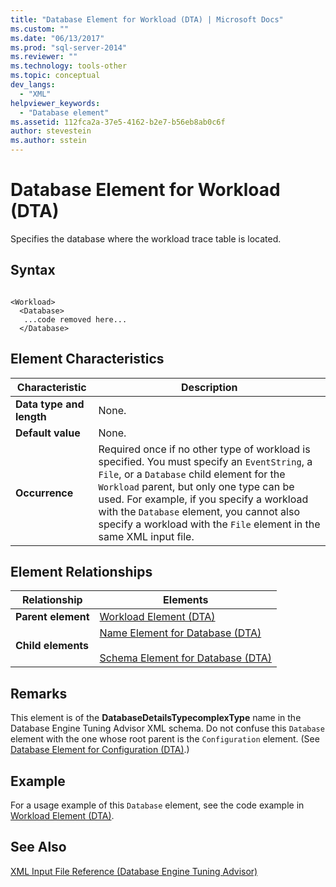 ```yaml
---
title: "Database Element for Workload (DTA) | Microsoft Docs"
ms.custom: ""
ms.date: "06/13/2017"
ms.prod: "sql-server-2014"
ms.reviewer: ""
ms.technology: tools-other
ms.topic: conceptual
dev_langs: 
  - "XML"
helpviewer_keywords: 
  - "Database element"
ms.assetid: 112fca2a-37e5-4162-b2e7-b56eb8ab0c6f
author: stevestein
ms.author: sstein
---
```

# Database Element for Workload (DTA)
  Specifies the database where the workload trace table is located.  
  
## Syntax  
  
```  
  
<Workload>  
  <Database>  
   ...code removed here...  
  </Database>  
```  
  
## Element Characteristics  
  
|Characteristic|Description|  
|--------------------|-----------------|  
|**Data type and length**|None.|  
|**Default value**|None.|  
|**Occurrence**|Required once if no other type of workload is specified. You must specify an `EventString`, a `File`, or a `Database` child element for the `Workload` parent, but only one type can be used. For example, if you specify a workload with the `Database` element, you cannot also specify a workload with the `File` element in the same XML input file.|  
  
## Element Relationships  
  
|Relationship|Elements|  
|------------------|--------------|  
|**Parent element**|[Workload Element &#40;DTA&#41;](workload-element-dta.md)|  
|**Child elements**|[Name Element for Database &#40;DTA&#41;](name-element-for-database-dta.md)<br /><br /> [Schema Element for Database &#40;DTA&#41;](schema-element-for-database-dta.md)|  
  
## Remarks  
 This element is of the **DatabaseDetailsTypecomplexType** name in the Database Engine Tuning Advisor XML schema. Do not confuse this `Database` element with the one whose root parent is the `Configuration` element. (See [Database Element for Configuration &#40;DTA&#41;](database-element-for-configuration-dta.md).)  
  
## Example  
 For a usage example of this `Database` element, see the code example in [Workload Element &#40;DTA&#41;](workload-element-dta.md).  
  
## See Also  
 [XML Input File Reference &#40;Database Engine Tuning Advisor&#41;](xml-input-file-reference-database-engine-tuning-advisor.md)  
  
  

